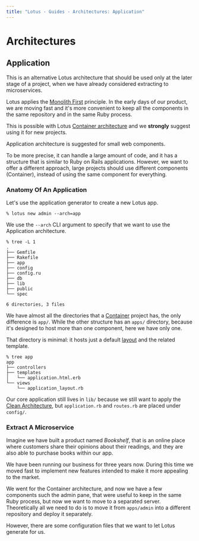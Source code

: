 ```yaml
---
title: "Lotus - Guides - Architectures: Application"
---
```


# Architectures

## Application

This is an alternative Lotus architecture that should be used only at the later stage of a project, when we have already considered extracting to microservices.

Lotus applies the [Monolith First](http://martinfowler.com/bliki/MonolithFirst.html) principle.
In the early days of our product, we are moving fast and it's more convenient to keep all the components in the same repository and in the same Ruby process.

This is possible with Lotus [Container architecture](/guides/architectures/container) and we **strongly** suggest using it for new projects.

Application architecture is suggested for small web components.

To be more precise, it can handle a large amount of code, and it has a structure that is similar to Ruby on Rails applications.
However, we want to offer a different approach, large projects should use different components (Container), instead of using the same component for everything.

### Anatomy Of An Application

Let's use the application generator to create a new Lotus app.

```shell
% lotus new admin --arch=app
```

We use the `--arch` CLI argument to specify that we want to use the Application architecture.

```shell
% tree -L 1
.
├── Gemfile
├── Rakefile
├── app
├── config
├── config.ru
├── db
├── lib
├── public
└── spec

6 directories, 3 files
```

We have almost all the directories that a [Container](/guides/architectures/container) project has, the only difference is `app/`.
While the other structure has an `apps/` directory, because it's designed to host more than one component, here we have only one.

That directory is minimal: it hosts just a default [layout](/guides/views/layouts) and the related template.

```shell
% tree app
app
├── controllers
├── templates
│   └── application.html.erb
└── views
    └── application_layout.rb
```

Our core application still lives in `lib/` because we still want to apply the [Clean Architecture](https://blog.8thlight.com/uncle-bob/2012/08/13/the-clean-architecture.html), but `application.rb` and `routes.rb` are placed under `config/`.

### Extract A Microservice

Imagine we have built a product named _Bookshelf_, that is an online place where customers share their opinions about their readings, and they are also able to purchase books within our app.

We have been running our business for three years now. During this time we moved fast to implement new features intended to make it more appealing to the market.

We went for the Container architecture, and now we have a few components such the admin pane, that were useful to keep in the same Ruby process, but now we want to move to a separated server.
Theoretically all we need to do is to move it from `apps/admin` into a different repository and deploy it separately.

However, there are some configuration files that we want to let Lotus generate for us.
